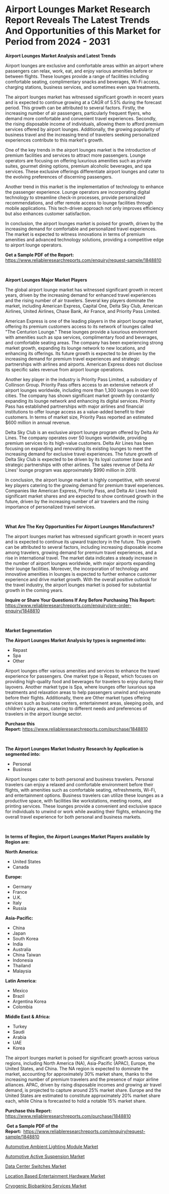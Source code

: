 <p><h1>Airport Lounges Market Research Report Reveals The Latest Trends And Opportunities of this Market for Period from 2024 - 2031</h1></p><p><strong>Airport Lounges Market Analysis and Latest Trends</strong></p>
<p><p>Airport lounges are exclusive and comfortable areas within an airport where passengers can relax, work, eat, and enjoy various amenities before or between flights. These lounges provide a range of facilities including comfortable seating, complimentary snacks and beverages, Wi-Fi access, charging stations, business services, and sometimes even spa treatments.</p><p>The airport lounges market has witnessed significant growth in recent years and is expected to continue growing at a CAGR of 5.5% during the forecast period. This growth can be attributed to several factors. Firstly, the increasing number of air passengers, particularly frequent flyers, who demand more comfortable and convenient travel experiences. Secondly, the rising disposable income of individuals, allowing them to afford premium services offered by airport lounges. Additionally, the growing popularity of business travel and the increasing trend of travelers seeking personalized experiences contribute to this market's growth.</p><p>One of the key trends in the airport lounges market is the introduction of premium facilities and services to attract more passengers. Lounge operators are focusing on offering luxurious amenities such as private suites, gourmet dining options, premium alcoholic beverages, and spa services. These exclusive offerings differentiate airport lounges and cater to the evolving preferences of discerning passengers.</p><p>Another trend in this market is the implementation of technology to enhance the passenger experience. Lounge operators are incorporating digital technology to streamline check-in processes, provide personalized recommendations, and offer remote access to lounge facilities through mobile applications. This tech-driven approach not only improves efficiency but also enhances customer satisfaction.</p><p>In conclusion, the airport lounges market is poised for growth, driven by the increasing demand for comfortable and personalized travel experiences. The market is expected to witness innovations in terms of premium amenities and advanced technology solutions, providing a competitive edge to airport lounge operators.</p></p>
<p><strong>Get a Sample PDF of the Report:&nbsp;</strong> <a href="https://www.reliableresearchreports.com/enquiry/request-sample/1848810">https://www.reliableresearchreports.com/enquiry/request-sample/1848810</a></p>
<p>&nbsp;</p>
<p><strong>Airport Lounges Major Market Players</strong></p>
<p><p>The global airport lounge market has witnessed significant growth in recent years, driven by the increasing demand for enhanced travel experiences and the rising number of air travelers. Several key players dominate the market, including American Express, Capital One, Delta Sky Club, American Airlines, United Airlines, Chase Bank, Air France, and Priority Pass Limited.</p><p>American Express is one of the leading players in the airport lounge market, offering its premium customers access to its network of lounges called "The Centurion Lounge." These lounges provide a luxurious environment with amenities such as spa services, complimentary food and beverages, and comfortable seating areas. The company has been experiencing strong market growth, expanding its lounge network to new locations, and enhancing its offerings. Its future growth is expected to be driven by the increasing demand for premium travel experiences and strategic partnerships with airlines and airports. American Express does not disclose its specific sales revenue from airport lounge operations.</p><p>Another key player in the industry is Priority Pass Limited, a subsidiary of Collinson Group. Priority Pass offers access to an extensive network of airport lounges worldwide, including more than 1,300 lounges in over 600 cities. The company has shown significant market growth by constantly expanding its lounge network and enhancing its digital services. Priority Pass has established partnerships with major airlines and financial institutions to offer lounge access as a value-added benefit to their customers. In terms of market size, Priority Pass reported an estimated $600 million in annual revenue.</p><p>Delta Sky Club is an exclusive airport lounge program offered by Delta Air Lines. The company operates over 50 lounges worldwide, providing premium services to its high-value customers. Delta Air Lines has been focusing on expanding and renovating its existing lounges to meet the increasing demand for exclusive travel experiences. The future growth of Delta Sky Club is expected to be driven by its loyal customer base and strategic partnerships with other airlines. The sales revenue of Delta Air Lines' lounge program was approximately $990 million in 2019.</p><p>In conclusion, the airport lounge market is highly competitive, with several key players catering to the growing demand for premium travel experiences. Companies like American Express, Priority Pass, and Delta Air Lines hold significant market shares and are expected to show continued growth in the future, driven by the increasing number of air travelers and the rising importance of personalized travel services.</p></p>
<p>&nbsp;</p>
<p><strong>What Are The Key Opportunities For Airport Lounges Manufacturers?</strong></p>
<p><p>The airport lounges market has witnessed significant growth in recent years and is expected to continue its upward trajectory in the future. This growth can be attributed to several factors, including increasing disposable income among travelers, growing demand for premium travel experiences, and a rise in international travel. The market data indicates a steady increase in the number of airport lounges worldwide, with major airports expanding their lounge facilities. Moreover, the incorporation of technology and innovative amenities in lounges is expected to further enhance customer experience and drive market growth. With the overall positive outlook for the travel industry, the airport lounges market is poised for substantial growth in the coming years.</p></p>
<p><strong>Inquire or Share Your Questions If Any Before Purchasing This Report:</strong> <a href="https://www.reliableresearchreports.com/enquiry/pre-order-enquiry/1848810">https://www.reliableresearchreports.com/enquiry/pre-order-enquiry/1848810</a></p>
<p>&nbsp;</p>
<p><strong>Market Segmentation</strong></p>
<p><strong>The Airport Lounges Market Analysis by types is segmented into:</strong></p>
<p><ul><li>Repast</li><li>Spa</li><li>Other</li></ul></p>
<p><p>Airport lounges offer various amenities and services to enhance the travel experience for passengers. One market type is Repast, which focuses on providing high-quality food and beverages for travelers to enjoy during their layovers. Another market type is Spa, where lounges offer luxurious spa treatments and relaxation areas to help passengers unwind and rejuvenate before their flights. Additionally, there are Other market types offering services such as business centers, entertainment areas, sleeping pods, and children's play areas, catering to different needs and preferences of travelers in the airport lounge sector.</p></p>
<p><strong>Purchase this Report:&nbsp;</strong><a href="https://www.reliableresearchreports.com/purchase/1848810">https://www.reliableresearchreports.com/purchase/1848810</a></p>
<p>&nbsp;</p>
<p><strong>The Airport Lounges Market Industry Research by Application is segmented into:</strong></p>
<p><ul><li>Personal</li><li>Business</li></ul></p>
<p><p>Airport lounges cater to both personal and business travelers. Personal travelers can enjoy a relaxed and comfortable environment before their flights, with amenities such as comfortable seating, refreshments, Wi-Fi, and entertainment options. Business travelers can utilize these lounges as a productive space, with facilities like workstations, meeting rooms, and printing services. These lounges provide a convenient and exclusive space for individuals to unwind or work while awaiting their flights, enhancing the overall travel experience for both personal and business markets.</p></p>
<p>&nbsp;</p>
<p><strong>In terms of Region, the Airport Lounges Market Players available by Region are:</strong></p>
<p>
    <p> <strong> North America: </strong>
        <ul>
            <li>United States</li>
            <li>Canada</li>
        </ul>
        </p> 
    <p> <strong> Europe: </strong>
        <ul>
            <li>Germany</li>
            <li>France</li>
            <li>U.K.</li>
            <li>Italy</li>
            <li>Russia</li>
        </ul>
        </p> 
    <p> <strong> Asia-Pacific: </strong>
        <ul>
            <li>China</li>
            <li>Japan</li>
            <li>South Korea</li>
            <li>India</li>
            <li>Australia</li>
            <li>China Taiwan</li>
            <li>Indonesia</li>
            <li>Thailand</li>
            <li>Malaysia</li>
        </ul>
        </p> 
    <p> <strong> Latin America: </strong>
        <ul>
            <li>Mexico</li>
            <li>Brazil</li>
            <li>Argentina Korea</li>
            <li>Colombia</li>
        </ul>
        </p> 
    <p> <strong> Middle East & Africa: </strong>
        <ul>
            <li>Turkey</li>
            <li>Saudi</li>
            <li>Arabia</li>
            <li>UAE</li>
            <li>Korea</li>
        </ul>
    </p>
    </p>
<p><p>The airport lounges market is poised for significant growth across various regions, including North America (NA), Asia-Pacific (APAC), Europe, the United States, and China. The NA region is expected to dominate the market, accounting for approximately 30% market share, thanks to the increasing number of premium travelers and the presence of major airline alliances. APAC, driven by rising disposable incomes and growing air travel demand, is projected to capture around 25% market share. Europe and the United States are estimated to constitute approximately 20% market share each, while China is forecasted to hold a notable 15% market share.</p></p>
<p><strong>Purchase this Report: </strong><a href="https://www.reliableresearchreports.com/purchase/1848810">https://www.reliableresearchreports.com/purchase/1848810</a></p>
<p>&nbsp;<strong>Get a Sample PDF of the Report:&nbsp;&nbsp;</strong><a href="https://www.reliableresearchreports.com/enquiry/request-sample/1848810">https://www.reliableresearchreports.com/enquiry/request-sample/1848810</a></p>
<p><strong></strong></p>
<p><p><a href="https://medium.com/@kavonhansen/automotive-ambient-lighting-module-market-competitive-analysis-market-trends-and-forecast-to-2031-bd246aa28e0f">Automotive Ambient Lighting Module Market</a></p><p><a href="https://medium.com/@kavonhansen/automotive-active-suspension-market-size-cagr-trends-2024-2030-58fcdbb4714a">Automotive Active Suspension Market</a></p><p><a href="https://github.com/zebdakicsin/Market-Research-Report-List-2/blob/main/data-center-switches-market.md">Data Center Switches Market</a></p><p><a href="https://medium.com/@kavonhansen/location-based-entertainment-hardware-market-furnishes-information-on-market-share-market-trends-788bdf93ce86">Location Based Entertainment Hardware Market</a></p><p><a href="https://github.com/kholmovskayalyudmila/Market-Research-Report-List-2/blob/main/cryogenic-biobanking-services-market.md">Cryogenic Biobanking Services Market</a></p></p>